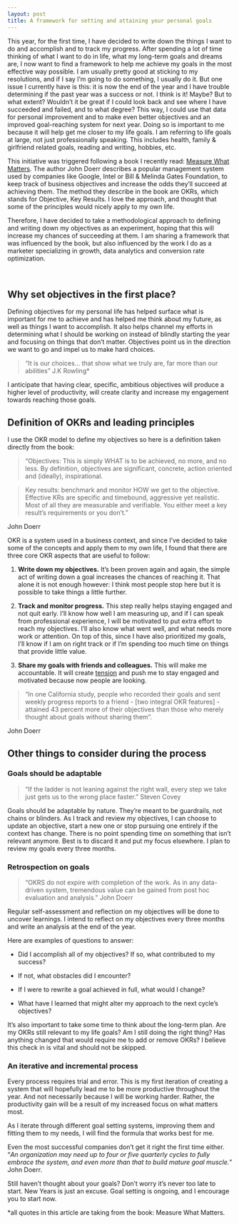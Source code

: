 ```yaml
---
layout: post
title: A framework for setting and attaining your personal goals 
---
```


This year, for the first time, I have decided to write down the things I want to do and accomplish and to track my progress. After spending a lot of time thinking of what I want to do in life, what my long-term goals and dreams are, I now want to find a framework to help me achieve my goals in the most effective way possible. I am usually pretty good at sticking to my resolutions, and if I say I’m going to do something, I usually do it. But one issue I currently have is this: it is now the end of the year and I have trouble determining if the past year was a success or not. I think is it! Maybe? But to what extent? Wouldn’t it be great if I could look back and see where I have succeeded and failed, and to what degree? This way, I could use that data for personal improvement and to make even better objectives and an improved goal-reaching system for next year. Doing so is important to me because it will help get me closer to my life goals. I am referring to life goals at large, not just professionally speaking. This includes health, family & girlfriend related goals, reading and writing, hobbies, etc.  

This initiative was triggered following a book I recently read: <a href="https://www.amazon.com/Measure-What-Matters-Google-Foundation/dp/0525536221">Measure What Matters</a>. The author John Doerr describes a popular management system used by companies like Google, Intel or Bill & Melinda Gates Foundation, to keep track of business objectives and increase the odds they’ll succeed at achieving them. The method they describe in the book are OKRs, which stands for Objective, Key Results. I love the approach, and thought that some of the principles would nicely apply to my own life.   

Therefore, I have decided to take a methodological approach to defining and writing down my objectives as an experiment, hoping that this will increase my chances of succeeding at them. I am sharing a framework that was influenced by the book, but also influenced by the work I do as a marketer specializing in growth, data analytics and conversion rate optimization.  

<br />

## Why set objectives in the first place?  

Defining objectives for my personal life has helped surface what is important for me to achieve and has helped me think about my future, as well as things I want to accomplish. It also helps channel my efforts in determining what I should be working on instead of blindly starting the year and focusing on things that don’t matter. Objectives point us in the direction we want to go and impel us to make hard choices.  

> “It is our choices... that show what we truly are, far more than our abilities” J.K Rowling* 

I anticipate that having clear, specific, ambitious objectives will produce a higher level of productivity, will create clarity and increase my engagement towards reaching those goals. 

## Definition of OKRs and leading principles 

I use the OKR model to define my objectives so here is a definition taken directly from the book: 

> “Objectives: This is simply WHAT is to be achieved, no more, and no less. By definition, objectives are significant, concrete, action oriented and (ideally), inspirational. 

> Key results: benchmark and monitor HOW we get to the objective. Effective KRs are specific and timebound, aggressive yet realistic. Most of all they are measurable and verifiable. You either meet a key result’s requirements or you don’t.” 

John Doerr 

OKR is a system used in a business context, and since I’ve decided to take some of the concepts and apply them to my own life, I found that there are three core OKR aspects that are useful to follow:  

1. <b>Write down my objectives.</b> It’s been proven again and again, the simple act of writing down a goal increases the chances of reaching it. That alone it is not enough however: I think most people stop here but it is possible to take things a little further.  

2. <b>Track and monitor progress.</b> This step really helps staying engaged and not quit early. I’ll know how well I am measuring up, and if I can speak from professional experience, I will be motivated to put extra effort to reach my objectives. I’ll also know what went well, and what needs more work or attention. On top of this, since I have also prioritized my goals, I’ll know if I am on right track or if I’m spending too much time on things that provide little value. 

3. <b>Share my goals with friends and colleagues.</b> This will make me accountable. It will create <a href="https://seths.blog/2017/05/tension-vs-fear/">tension</a> and push me to stay engaged and motivated because now people are looking.  

> “In one California study, people who recorded their goals and sent weekly progress reports to a friend - [two integral OKR features] - attained 43 percent more of their objectives than those who merely thought about goals without sharing them”. 

John Doerr 

## Other things to consider during the process 

### Goals should be adaptable 

> “If the ladder is not leaning against the right wall, every step we take just gets us to the wrong place faster.” 
Steven Covey 

Goals should be adaptable by nature. They’re meant to be guardrails, not chains or blinders. As I track and review my objectives, I can choose to update an objective, start a new one or stop pursuing one entirely if the context has change. There is no point spending time on something that isn’t relevant anymore. Best is to discard it and put my focus elsewhere. I plan to review my goals every three months.

### Retrospection on goals 

> “OKRS do not expire with completion of the work. As in any data-driven system, tremendous value can be gained from post hoc evaluation and analysis.” 
John Doerr 

Regular self-assessment and reflection on my objectives will be done to uncover learnings. I intend to reflect on my objectives every three months and write an analysis at the end of the year.   

Here are examples of questions to answer:  
- Did I accomplish all of my objectives? If so, what contributed to my success?  

- If not, what obstacles did I encounter?  

- If I were to rewrite a goal achieved in full, what would I change?  

- What have I learned that might alter my approach to the next cycle’s objectives? 

It’s also important to take some time to think about the long-term plan. Are my OKRs still relevant to my life goals? Am I still doing the right thing? Has anything changed that would require me to add or remove OKRs? I believe this check in is vital and should not be skipped.   

### An iterative and incremental process 

Every process requires trial and error. This is my first iteration of creating a system that will hopefully lead me to be more productive throughout the year. And not necessarily because I will be working harder. Rather, the productivity gain will be a result of my increased focus on what matters most. 

As I iterate through different goal setting systems, improving them and fitting them to my needs, I will find the formula that works best for me.  

Even the most successful companies don’t get it right the first time either. “<i>An organization may need up to four or five quarterly cycles to fully embrace the system, and even more than that to build mature goal muscle.</i>” John Doerr.  

Still haven’t thought about your goals? Don’t worry it’s never too late to start. New Years is just an excuse. Goal setting is ongoing, and I encourage you to start now.  

 
*all quotes in this article are taking from the book: Measure What Matters. 
